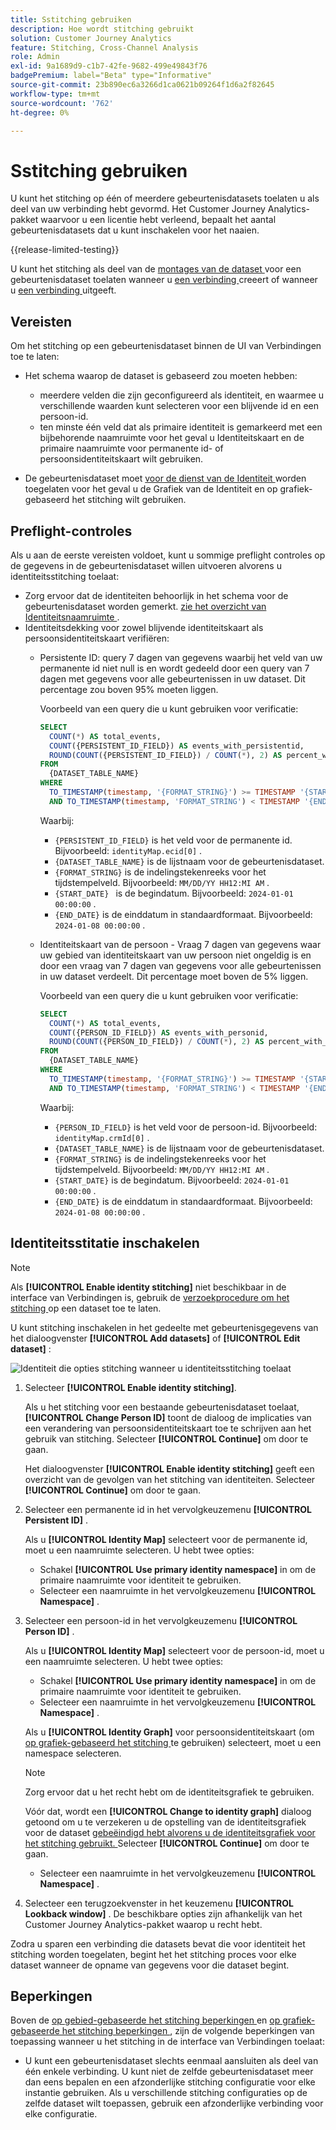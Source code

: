 ```yaml
---
title: Sstitching gebruiken
description: Hoe wordt stitching gebruikt
solution: Customer Journey Analytics
feature: Stitching, Cross-Channel Analysis
role: Admin
exl-id: 9a1689d9-c1b7-42fe-9682-499e49843f76
badgePremium: label="Beta" type="Informative"
source-git-commit: 23b890ec6a3266d1ca0621b09264f1d6a2f82645
workflow-type: tm+mt
source-wordcount: '762'
ht-degree: 0%

---
```


# Sstitching gebruiken

U kunt het stitching op één of meerdere gebeurtenisdatasets toelaten u als deel van uw verbinding hebt gevormd. Het Customer Journey Analytics-pakket waarvoor u een licentie hebt verleend, bepaalt het aantal gebeurtenisdatasets dat u kunt inschakelen voor het naaien.

{{release-limited-testing}}

U kunt het stitching als deel van de [ montages van de dataset ](/help/connections/create-connection.md#dataset-settings) voor een gebeurtenisdataset toelaten wanneer u [ een verbinding ](/help/connections/create-connection.md) creeert of wanneer u [ een verbinding ](/help/connections/manage-connections.md#edit-a-connection) uitgeeft.

## Vereisten

Om het stitching op een gebeurtenisdataset binnen de UI van Verbindingen toe te laten:

* Het schema waarop de dataset is gebaseerd zou moeten hebben:

   * meerdere velden die zijn geconfigureerd als identiteit, en waarmee u verschillende waarden kunt selecteren voor een blijvende id en een persoon-id.
   * ten minste één veld dat als primaire identiteit is gemarkeerd met een bijbehorende naamruimte voor het geval u Identiteitskaart en de primaire naamruimte voor permanente id- of persoonsidentiteitskaart wilt gebruiken.

* De gebeurtenisdataset moet [ voor de dienst van de Identiteit ](/help/stitching/faq.md#enable-a-dataset-for-the-identity-service) worden toegelaten voor het geval u de Grafiek van de Identiteit en op grafiek-gebaseerd het stitching wilt gebruiken.


## Preflight-controles

Als u aan de eerste vereisten voldoet, kunt u sommige preflight controles op de gegevens in de gebeurtenisdataset willen uitvoeren alvorens u identiteitsstitching toelaat:

* Zorg ervoor dat de identiteiten behoorlijk in het schema voor de gebeurtenisdataset worden gemerkt. [ zie het overzicht van Identiteitsnaamruimte ](https://experienceleague.adobe.com/en/docs/experience-platform/identity/features/namespaces).
* Identiteitsdekking voor zowel blijvende identiteitskaart als persoonsidentiteitskaart verifiëren:
   * Persistente ID: query 7 dagen van gegevens waarbij het veld van uw permanente id niet null is en wordt gedeeld door een query van 7 dagen met gegevens voor alle gebeurtenissen in uw dataset. Dit percentage zou boven 95% moeten liggen.

     Voorbeeld van een query die u kunt gebruiken voor verificatie:

     ```sql
     SELECT
       COUNT(*) AS total_events,
       COUNT({PERSISTENT_ID_FIELD}) AS events_with_persistentid,
       ROUND(COUNT({PERSISTENT_ID_FIELD}) / COUNT(*), 2) AS percent_with_persistentid_not_null
     FROM 
       {DATASET_TABLE_NAME}
     WHERE
       TO_TIMESTAMP(timestamp, '{FORMAT_STRING}') >= TIMESTAMP '{START_DATE}'
       AND TO_TIMESTAMP(timestamp, 'FORMAT_STRING') < TIMESTAMP '{END_DATE}';
     ```

     Waarbij:

      * `{PERSISTENT_ID_FIELD}` is het veld voor de permanente id. Bijvoorbeeld: `identityMap.ecid[0]` .
      * `{DATASET_TABLE_NAME}` is de lijstnaam voor de gebeurtenisdataset.
      * `{FORMAT_STRING}` is de indelingstekenreeks voor het tijdstempelveld. Bijvoorbeeld: `MM/DD/YY HH12:MI AM` .
      * `{START_DATE} ` is de begindatum. Bijvoorbeeld: `2024-01-01 00:00:00` .
      * `{END_DATE}` is de einddatum in standaardformaat. Bijvoorbeeld: `2024-01-08 00:00:00` .


   * Identiteitskaart van de persoon - Vraag 7 dagen van gegevens waar uw gebied van identiteitskaart van uw persoon niet ongeldig is en door een vraag van 7 dagen van gegevens voor alle gebeurtenissen in uw dataset verdeelt. Dit percentage moet boven de 5% liggen.

     Voorbeeld van een query die u kunt gebruiken voor verificatie:

     ```sql
     SELECT
       COUNT(*) AS total_events,
       COUNT({PERSON_ID_FIELD}) AS events_with_personid,
       ROUND(COUNT({PERSON_ID_FIELD}) / COUNT(*), 2) AS percent_with_personid_not_null
     FROM 
       {DATASET_TABLE_NAME}
     WHERE
       TO_TIMESTAMP(timestamp, '{FORMAT_STRING}') >= TIMESTAMP '{START_DATE}'
       AND TO_TIMESTAMP(timestamp, 'FORMAT_STRING') < TIMESTAMP '{END_DATE}';
     ```

     Waarbij:

      * `{PERSON_ID_FIELD}` is het veld voor de persoon-id. Bijvoorbeeld: `identityMap.crmId[0]` .
      * `{DATASET_TABLE_NAME}` is de lijstnaam voor de gebeurtenisdataset.
      * `{FORMAT_STRING}` is de indelingstekenreeks voor het tijdstempelveld. Bijvoorbeeld: `MM/DD/YY HH12:MI AM` .
      * `{START_DATE}` is de begindatum. Bijvoorbeeld: `2024-01-01 00:00:00` .
      * `{END_DATE}` is de einddatum in standaardformaat. Bijvoorbeeld: `2024-01-08 00:00:00` .



## Identiteitsstitatie inschakelen

>[!NOTE]
>
>Als **[!UICONTROL Enable identity stitching]** niet beschikbaar in de interface van Verbindingen is, gebruik de [ verzoekprocedure om het stitching ](/help/stitching/use-stitching.md) op een dataset toe te laten.



U kunt stitching inschakelen in het gedeelte met gebeurtenisgegevens van het dialoogvenster **[!UICONTROL Add datasets]** of **[!UICONTROL Edit dataset]** :

![ Identiteit die opties stitching wanneer u identiteitsstitching ](assets/identity-stitching-ui.png) toelaat

1. Selecteer **[!UICONTROL Enable identity stitching]**.

   Als u het stitching voor een bestaande gebeurtenisdataset toelaat, **[!UICONTROL Change Person ID]** toont de dialoog de implicaties van een verandering van persoonsidentiteitskaart toe te schrijven aan het gebruik van stitching. Selecteer **[!UICONTROL Continue]** om door te gaan.

   Het dialoogvenster **[!UICONTROL Enable identity stitching]** geeft een overzicht van de gevolgen van het stitching van identiteiten. Selecteer **[!UICONTROL Continue]** om door te gaan.

1. Selecteer een permanente id in het vervolgkeuzemenu **[!UICONTROL Persistent ID]** .

   Als u **[!UICONTROL Identity Map]** selecteert voor de permanente id, moet u een naamruimte selecteren. U hebt twee opties:

   * Schakel **[!UICONTROL Use primary identity namespace]** in om de primaire naamruimte voor identiteit te gebruiken.
   * Selecteer een naamruimte in het vervolgkeuzemenu **[!UICONTROL Namespace]** .

1. Selecteer een persoon-id in het vervolgkeuzemenu **[!UICONTROL Person ID]** .

   Als u **[!UICONTROL Identity Map]** selecteert voor de persoon-id, moet u een naamruimte selecteren. U hebt twee opties:

   * Schakel **[!UICONTROL Use primary identity namespace]** in om de primaire naamruimte voor identiteit te gebruiken.
   * Selecteer een naamruimte in het vervolgkeuzemenu **[!UICONTROL Namespace]** .


   Als u **[!UICONTROL Identity Graph]** voor persoonsidentiteitskaart (om [ op grafiek-gebaseerd het stitching ](/help/stitching/gbs.md) te gebruiken) selecteert, moet u een namespace selecteren.

   >[!NOTE]
   >
   >Zorg ervoor dat u het recht hebt om de identiteitsgrafiek te gebruiken.
   >

   Vóór dat, wordt een **[!UICONTROL Change to identity graph]** dialoog getoond om u te verzekeren u de opstelling van de identiteitsgrafiek voor de dataset [ gebeëindigd hebt alvorens u de identiteitsgrafiek voor het stitching gebruikt. ](/help/stitching/faq.md#enable-a-dataset-for-the-identity-service) Selecteer **[!UICONTROL Continue]** om door te gaan.

   * Selecteer een naamruimte in het vervolgkeuzemenu **[!UICONTROL Namespace]** .


1. Selecteer een terugzoekvenster in het keuzemenu **[!UICONTROL Lookback window]** . De beschikbare opties zijn afhankelijk van het Customer Journey Analytics-pakket waarop u recht hebt.

Zodra u sparen een verbinding die datasets bevat die voor identiteit het stitching worden toegelaten, begint het het stitching proces voor elke dataset wanneer de opname van gegevens voor die dataset begint.

## Beperkingen

Boven de [ op gebied-gebaseerde het stitching beperkingen ](/help/stitching/fbs.md#limitations) en [ op grafiek-gebaseerde het stitching beperkingen ](/help/stitching/gbs.md#limitations), zijn de volgende beperkingen van toepassing wanneer u het stitching in de interface van Verbindingen toelaat:

* U kunt een gebeurtenisdataset slechts eenmaal aansluiten als deel van één enkele verbinding. U kunt niet de zelfde gebeurtenisdataset meer dan eens bepalen en een afzonderlijke stitching configuratie voor elke instantie gebruiken. Als u verschillende stitching configuraties op de zelfde dataset wilt toepassen, gebruik een afzonderlijke verbinding voor elke configuratie.

